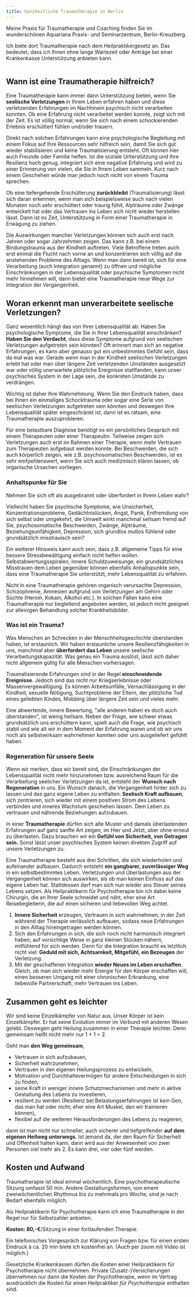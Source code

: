 ```yaml
---
title: Ganzheitliche Traumatherapie in Berlin 
---
```


Meine Praxis für Traumatherapie und Coaching finden Sie im wunderschönen Aquariana Praxis- und Seminarzentrum, Berlin-Kreuzberg. 

Ich biete dort Traumatherapie nach dem Heilpraktikergesetz an. Das bedeutet, dass ich Ihnen ohne lange Wartezeit oder Anträge bei einer Krankenkasse Unterstützung anbieten kann. 

![]()


## Wann ist eine Traumatherapie hilfreich? 
Eine Traumatherapie kann immer dann Unterstützung bieten, wenn Sie **seelische Verletzungen** in Ihrem Leben erfahren haben und diese verletzenden Erfahrungen im Nachhinein psychisch nicht verarbeiten konnten. Ob eine Erfahrung nicht verarbeitet werden konnte, zeigt sich mit der Zeit. Es ist völlig normal, wenn Sie sich nach einem schockierenden Erlebnis erschüttert fühlen und/oder trauern. 

Direkt nach solchen Erfahrungen kann eine psychologische Begleitung mit einem Fokus auf Ihre Ressourcen sehr hilfreich sein, damit Sie sich gut wieder stabilisieren und keine Traumatisierung entsteht. Oft können hier auch Freunde oder Familie helfen. Ist die soziale Unterstützung und Ihre Resilienz hoch genug, integriert sich eine negative Erfahrung und wird zu einer Erinnerung von vielen, die Sie in Ihrem Leben sammeln. Kurz nach einem Geschehen würde man jedoch noch nicht von einem Trauma sprechen. 

Ob eine tiefergehende Erschütterung **zurückbleibt** (Traumatisierung) lässt sich daran erkennen, wenn man sich beispielsweise auch nach vielen Monaten noch sehr erschüttert oder traurig fühlt, Alpträume oder Zwänge entwickelt hat oder das Vertrauen ins Leben sich nicht wieder herstellen lässt. Dann ist es Zeit, Unterstützung in Form einer Traumatherapie in Erwägung zu ziehen.  

Die Auswirkungen mancher Verletzungen können sich auch erst nach Jahren oder sogar Jahrzehnten zeigen. Das kann z.B. bei einem Bindungstrauma aus der Kindheit auftreten. Viele Betroffene treten auch erst einmal die Flucht nach vorne an und konzentrieren sich völlig auf die anstehenden Probleme des Alltags. Wenn man dann bereit ist, sich für eine Verarbeitung (auch Integration genannt) zu öffnen und mögliche Einschränkungen in der Lebensqualität oder psychische Symptomen nicht mehr hinnehmen will, dann bietet eine Traumatherapie neue Wege zur Integration der Vergangenheit.  

## Woran erkennt man unverarbeitete seelische Verletzungen? 
Ganz wesentlich hängt das von Ihrer Lebensqualität ab: Haben Sie psychologische Symptome, die Sie in Ihrer Lebensqualität einschränken? **Haben Sie den Verdacht**, dass diese Symptome aufgrund von seelischen Verletzungen aufgetreten sein könnten? Oft erinnert man sich an negative Erfahrungen, es kann aber genauso gut ein unbestimmtes Gefühl sein, dass da mal was war. Gerade wenn man in der Kindheit seelischen Verletzungen erlebt hat oder man über längere Zeit verletzenden Umständen ausgesetzt war oder völlig unerwartete plötzliche Ereignisse stattfanden, kann unser psychisches System in der Lage sein, die konkreten Umstände zu verdrängen.  

Wichtig ist daher Ihre Wahrnehmung. Wenn Sie den Eindruck haben, dass bei Ihnen ein einmaliges Schocktrauma oder sogar eine Serie von seelischen Verletzungen aufgetreten sein könnten und deswegen Ihre Lebensqualität später eingeschränkt ist, dann ist es ratsam, eine Traumatherapie auszuprobieren. 

Für eine belastbare Diagnose benötigt es ein persönliches Gespräch mit einem Therapeuten oder einer Therapeutin. Teilweise zeigen sich Verletzungen auch erst im Rahmen einer Therapie, wenn mehr Vertrauen zum Therapeuten aufgebaut werden konnte. Bei Beschwerden, die sich auch körperlich zeigen, wie z.B. psychosomatischen Beschwerden, ist es sehr emfpehlenswert, wenn Sie sich auch medizinisch klären lassen, ob organische Ursachen vorliegen.  


### Anhaltspunke für Sie
Nehmen Sie sich oft als ausgebrannt oder überfordert in Ihrem Leben wahr? 

Vielleicht haben Sie psychische Symptome, wie Unsicherheit, Konzentrationsprobleme, Gedächtnislücken, Angst, Panik, Entfremdung von sich selbst oder umgekehrt, die Umwelt wirkt manchmal seltsam fremd auf Sie, psychosomatische Beschwerden, Zwänge, Alpträume, Beziehungsunfähigkeit, Depression, sich grundlos mutlos fühlend oder grundsätzlich misstrauisch sein? 

Ein weiterer Hinsweis kann auch sein, dass z.B. allgemeine Tipps für eine bessere Stressbewältigung einfach nicht helfen wollen. Selbstabwertungsspiralen, innere Schuldzuweisunge, ein grundsätzliches Misstrauen dem Leben gegenüber können ebenfalls Anhaltspunkte sein, dass eine Traumatherapie Sie unterstützt, mehr Lebensqualität zu erfahren.  

Nicht in eine Traumatherapie gehören organisch verursachte Depression, Schizophrenie, Amnesien aufgrund von Verletzungen am Gehirn oder Süchte (Heroin, Kokain, Alkohol etc.). In solchen Fällen kann eine Traumatherapie nur begleitend angeboten werden, ist jedoch nicht geeignet zur alleinigen Behandlung solcher Krankheitsbilder.  

### Was ist ein Trauma?
Was Menschen an Schrecken in der Menschheitsgeschichte überstanden haben, ist erstaunlich. Wir haben erstaunliche unsere Resilienzfähigkeiten in uns, manchmal aber **überfordert das Leben** unsere seelische Verarbeitungskapazität. Was genau ein Trauma auslöst, lässt sich daher nicht allgemein gültig für alle Menschen vorhersagen. 

Traumatisierende Erfahrungen sind in der Regel **einschneidende Ereignisse**. Jedoch sind das nicht nur Kriegserlebnisse oder Massenvergewaltigung.  Es können Arbeitsunfälle, Vernachlässigung in der Kindheit, sexuelle Nötigung, Suchtprobleme der Eltern, der plötzliche Tod eines geliebten Kindes, Mobbing über längere Zeit sein und vieles mehr. 

Eine abwertende, innere Bewertung, "alle anderen haben es doch auch überstanden", ist wenig heilsam. Neben der Frage, wie schwer etwas grundsätzlich uns erschüttern kann, spielt auch die Frage, wie psychisch stabil und wie alt wir in dem Moment der Erfahrung waren und ob wir uns noch als selbstwirksam wahrnehmen konnten oder uns ausgeliefert gefühlt haben.   


### Regeneration für unsere Seele
Wenn wir merken, dass wir bereit sind, die Einschränkungen der Lebensqualität nicht mehr hinzunehmen bzw. ausreichend Raum für die Verarbeitung seelicher Verletzungen da ist, entsteht der **Wunsch nach Regeneration** in uns. Ein Wunsch danach, die Vergangenheit hinter sich zu lassen und das ganz eigene Leben zu entfalten: **Seelisch Kraft aufbauen**, sich zentrieren, sich wieder mit einem positiven Strom des Lebens verbinden und inneres Wachstum geschehen lassen. Dem Leben zu vertrauen und nährende Beziehungen aufzubauen. 

In einer **Traumatherapie** dürfen sich alte Muster und damals überlastenden Erfahrungen auf ganz sanfte Art zeigen, im Hier und Jetzt, aber ohne erneut zu überlasten. Dazu brauchen wir ein **Gefühl von Sicherheit, von Getragen sein.** Sonst lässt unser psychisches System keinen direkten Zugriff auf unsere Verletzungen zu. 

Eine Traumatherapie besteht aus drei Schritten, die sich wiederholen und aufeinander aufbauen. Dadurch entsteht **ein gangbarer, zuverlässiger Weg** in ein selbstbestimmtes Leben. Verletzungen und Überlastungen aus der Vergangenheit können sich auswirken, als ob man keinen Einfluss auf das eigene Leben hat. Stattdessen darf man sich nun wieder ans Steuer seines Lebens setzen. Als Heilpraktikerin für Psychotherapie bin ich dabei keine Chirurgin, die an Ihrer Seele schneidet und näht, eher eine Art Reisebegleiterin, die auf einen sicheren und liebevollen Weg achtet.

1. **Innere Sicherheit** erzeugen, Vertrauen in sich wahrnehmen, in der Zeit während der Therapie verlässlich aufbauen, sodass neue Erfahrungen in den Alltag hineingetragen werden können. 
2. Sich den Erfahrungen in sich, die sich noch nicht harmonisch integriert haben, auf vorsichtige Weise in ganz kleinen Stücken nähern, mitfühlend für sich werden. Denn für die Integration braucht es letztlich nicht viel: **Geduld mit sich, Achtsamkeit, Mitgefühl, ein Bezeugen** der Verletzung. 
3. Mit der geschaffenen Integration **wieder Neues im Leben erschaffen**. Gleich, ob man sich wieder mehr Energie für den Körper erschaffen will, einen besseren Umgang mit einer chronischen Erkrankung, eine liebevolle Partnerschaft, mehr Vertrauen ins Leben. 


## Zusammen geht es leichter
Wir sind keine Einzelkämpfer von Natur aus. Unser Körper ist kein Einzelkämpfer. Er hat seine Evolution immer im Verbund mit anderen Wesen gelebt. Deswegen geht Heilung zusammen in einer Therapie leichter. Denn gemeinsam heißt nicht mehr nur 1 + 1 = 2. 


Geht man **den Weg gemeinsam**,  
- Vertrauen in sich aufzubauen, 
- Sicherheit wahrzunehmen, 
- Vertrauen in den eigenen Heilungsprozess zu entwickeln, 
- Motivation und Durchhaltevermögen für andere Entscheidungen in sich zu finden, 
- seine Kraft in weniger innere Schutzmechanismen und mehr in aktive Gestaltung des Lebens zu investieren,
- resilient zu werden (Resilienz bei Belastungserfahrungen ist kein Gen, das man hat oder nicht; eher eine Art Muskel, den wir trainieren können),
- flexibel auf die weiteren Herausforderungen des Lebens zu reagieren,

dann ist man nicht nur schneller, auch sicherer und tiefgreifender **auf dem eigenen Heilweg unterwegs**. Ist jemand da, der den Raum für Sicherheit und Offenheit halten kann, dann wird aus der Anwesenheit von zwei Personen viel mehr als 2. Es kann drei, vier oder fünf werden.
 


## Kosten und Aufwand
Traumatherapie ist ideal einmal wöchentlich. Eine psychotherapeutische Sitzung umfasst 50 min. Andere Gestaltungsformen, von einem zweiwöchentlichen Rhythmus bis zu mehrmals pro Woche, sind je nach Bedarf ebenfalls möglich. 

Als Heilpraktikerin für Psychotherapie kann ich eine Traumatherapie in der Regel nur für Selbstzahler anbieten. 

**Kosten: 80,-€**/Sitzung in einer fortlaufenden Therapie. 


Ein telefonisches Vorgespräch zur Klärung von Fragen bzw. für einen ersten Eindruck à ca. 20 min biete ich kostenfrei an. (Auch per zoom mit Video ist möglich.)


Gesetzliche Krankenkassen dürfen die Kosten einer Heilpraktikerin für Psychotherapie nicht übernehmen. Private (Zusatz-)Versicherungen übernehmen nur dann die Kosten der Psychotherapie, wenn im Vertrag ausdrücklich die Kosten für einen Heilpraktiker *für Psychotherapie* enthalten sind. 
